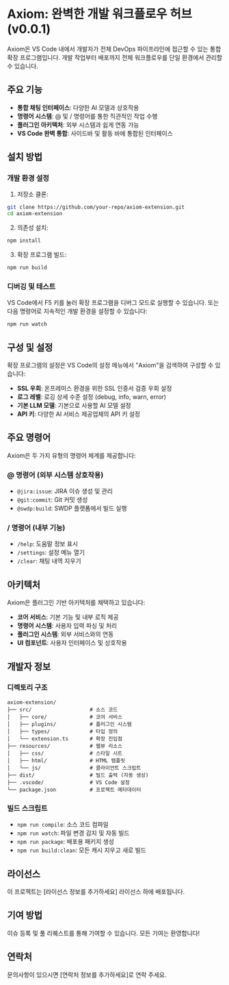 # Axiom: 완벽한 개발 워크플로우 허브 (v0.0.1)

Axiom은 VS Code 내에서 개발자가 전체 DevOps 파이프라인에 접근할 수 있는 통합 확장 프로그램입니다. 개발 작업부터 배포까지 전체 워크플로우를 단일 환경에서 관리할 수 있습니다.

## 주요 기능

- **통합 채팅 인터페이스**: 다양한 AI 모델과 상호작용
- **명령어 시스템**: @ 및 / 명령어를 통한 직관적인 작업 수행
- **플러그인 아키텍처**: 외부 시스템과 쉽게 연동 가능
- **VS Code 완벽 통합**: 사이드바 및 활동 바에 통합된 인터페이스

## 설치 방법

### 개발 환경 설정

1. 저장소 클론:
```bash
git clone https://github.com/your-repo/axiom-extension.git
cd axiom-extension
```

2. 의존성 설치:
```bash
npm install
```

3. 확장 프로그램 빌드:
```bash
npm run build
```

### 디버깅 및 테스트

VS Code에서 F5 키를 눌러 확장 프로그램을 디버그 모드로 실행할 수 있습니다. 
또는 다음 명령어로 지속적인 개발 환경을 설정할 수 있습니다:

```bash
npm run watch
```

## 구성 및 설정

확장 프로그램의 설정은 VS Code의 설정 메뉴에서 "Axiom"을 검색하여 구성할 수 있습니다:

- **SSL 우회**: 온프레미스 환경을 위한 SSL 인증서 검증 우회 설정
- **로그 레벨**: 로깅 상세 수준 설정 (debug, info, warn, error)
- **기본 LLM 모델**: 기본으로 사용할 AI 모델 설정
- **API 키**: 다양한 AI 서비스 제공업체의 API 키 설정

## 주요 명령어

Axiom은 두 가지 유형의 명령어 체계를 제공합니다:

### @ 명령어 (외부 시스템 상호작용)

- `@jira:issue`: JIRA 이슈 생성 및 관리
- `@git:commit`: Git 커밋 생성
- `@swdp:build`: SWDP 플랫폼에서 빌드 실행

### / 명령어 (내부 기능)

- `/help`: 도움말 정보 표시
- `/settings`: 설정 메뉴 열기
- `/clear`: 채팅 내역 지우기

## 아키텍처

Axiom은 플러그인 기반 아키텍처를 채택하고 있습니다:

- **코어 서비스**: 기본 기능 및 내부 로직 제공
- **명령어 시스템**: 사용자 입력 파싱 및 처리
- **플러그인 시스템**: 외부 서비스와의 연동
- **UI 컴포넌트**: 사용자 인터페이스 및 상호작용

## 개발자 정보

### 디렉토리 구조

```
axiom-extension/
├── src/                   # 소스 코드
│   ├── core/              # 코어 서비스
│   ├── plugins/           # 플러그인 시스템
│   ├── types/             # 타입 정의
│   └── extension.ts       # 확장 진입점
├── resources/             # 웹뷰 리소스
│   ├── css/               # 스타일 시트
│   ├── html/              # HTML 템플릿
│   └── js/                # 클라이언트 스크립트
├── dist/                  # 빌드 출력 (자동 생성)
├── .vscode/               # VS Code 설정
└── package.json           # 프로젝트 메타데이터
```

### 빌드 스크립트

- `npm run compile`: 소스 코드 컴파일
- `npm run watch`: 파일 변경 감지 및 자동 빌드
- `npm run package`: 배포용 패키지 생성
- `npm run build:clean`: 모든 캐시 지우고 새로 빌드

## 라이선스

이 프로젝트는 [라이선스 정보를 추가하세요] 라이선스 하에 배포됩니다.

## 기여 방법

이슈 등록 및 풀 리퀘스트를 통해 기여할 수 있습니다. 모든 기여는 환영합니다!

## 연락처

문의사항이 있으시면 [연락처 정보를 추가하세요]로 연락 주세요.